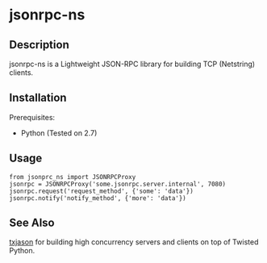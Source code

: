jsonrpc-ns
========

Description
-----------

jsonrpc-ns is a Lightweight JSON-RPC library for building TCP (Netstring) clients.

Installation
------------

Prerequisites:

 * Python (Tested on 2.7)

Usage
-----

    from jsonprc_ns import JSONRPCProxy
    jsonrpc = JSONRPCProxy('some.jsonrpc.server.internal', 7080)
    jsonrpc.request('request_method', {'some': 'data'})
    jsonrpc.notify('notify_method', {'more': 'data'})


See Also
-----
[txjason](https://github.com/flowroute/txjason) for building high concurrency servers and clients on top of Twisted Python.

